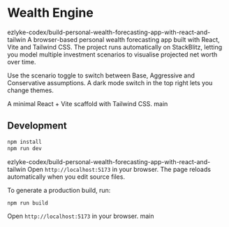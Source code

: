 # Wealth Engine
ezlyke-codex/build-personal-wealth-forecasting-app-with-react-and-tailwin
A browser-based personal wealth forecasting app built with React, Vite and Tailwind CSS. The project runs automatically on StackBlitz, letting you model multiple investment scenarios to visualise projected net worth over time.

Use the scenario toggle to switch between Base, Aggressive and Conservative assumptions. A dark mode switch in the top right lets you change themes.


A minimal React + Vite scaffold with Tailwind CSS.
main

## Development

```bash
npm install
npm run dev
```

ezlyke-codex/build-personal-wealth-forecasting-app-with-react-and-tailwin
Open `http://localhost:5173` in your browser. The page reloads automatically when you edit source files.

To generate a production build, run:

```bash
npm run build
```


Open `http://localhost:5173` in your browser.
main

